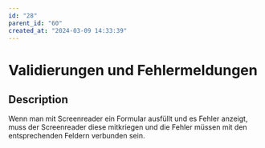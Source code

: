 ```yaml
---
id: "28"
parent_id: "60"
created_at: "2024-03-09 14:33:39"
---
```


# Validierungen und Fehlermeldungen

## Description

Wenn man mit Screenreader ein Formular ausfüllt und es Fehler anzeigt, muss der Screenreader diese mitkriegen und die Fehler müssen mit den entsprechenden Feldern verbunden sein.
